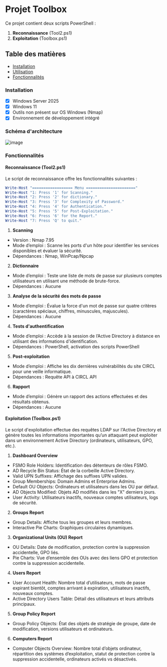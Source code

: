 # Projet Toolbox

Ce projet contient deux scripts PowerShell :
1. **Reconnaissance** (Tool2.ps1)
2. **Exploitation** (Toolbox.ps1)

## Table des matières

- [Installation](#installation)
- [Utilisation](#utilisation)
- [Fonctionnalités](#fonctionnalités)

### Installation

- [x] Windows Server 2025
- [x] Windows 11
- [x] Outils non présent sur OS Windows (Nmap)
- [x] Environnement de développement intégré

### Schéma d'architecture

![image](https://github.com/Mina-choco/Toolbox/assets/155466776/cc231e05-73fa-4d03-9537-ce119362808a)


### Fonctionnalités

#### Reconnaissance  (Tool2.ps1)

Le script de reconnaissance offre les fonctionnalités suivantes :

```powershell
Write-Host "================== Menu ======================"
Write-Host "1: Press '1' for Scanning."
Write-Host "2: Press '2' for dictionary."
Write-Host "3: Press '3' for Complexity of Password."
Write-Host "4: Press '4' for Authentication."
Write-Host "5: Press '5' for Post-Exploitation."
Write-Host "6: Press '6' for the Report."
Write-Host "7: Press 'Q' to quit."
```


1. **Scanning**

+ Version : Nmap 7.95
+ Mode d’emploi : Scanne les ports d'un hôte pour identifier les services disponibles et évaluer la sécurité.
+ Dépendances : Nmap, WinPcap/Npcap

2. **Dictionnaire**

+ Mode d’emploi : Teste une liste de mots de passe sur plusieurs comptes utilisateurs en utilisant une méthode de brute-force.
+ Dépendances : Aucune

3. **Analyse de la sécurité des mots de passe**

+ Mode d’emploi : Évalue la force d'un mot de passe sur quatre critères (caractères spéciaux, chiffres, minuscules, majuscules).
+ Dépendances : Aucune

4. **Tests d'authentification**
+ Mode d’emploi : Accède à la session de l’Active Directory à distance en utilisant des informations d'identification.
+ Dépendances : PowerShell, activation des scripts PowerShell

5. **Post-exploitation**
+ Mode d’emploi : Affiche les dix dernières vulnérabilités du site CIRCL pour une veille informatique.
+ Dépendances : Requête API à CIRCL API

6. **Rapport**
+ Mode d’emploi : Génère un rapport des actions effectuées et des résultats obtenus.
+ Dépendances : Aucune

#### Exploitation (Toolbox.ps1)

Le script d'exploitation effectue des requêtes LDAP sur l'Active Directory et génère toutes les informations importantes qu’un attaquant peut exploiter dans un environnement Active Directory (ordinateurs, utilisateurs, GPO, etc.).

1. **Dashboard Overview**

- FSMO Role Holders: Identification des détenteurs de rôles FSMO.
- AD Recycle Bin Status: État de la corbeille Active Directory.
- Valid UPN Suffixes: Affichage des suffixes UPN valides.
- Group Memberships: Domain Admins et Enterprise Admins.
- Default OU Objects: Ordinateurs et utilisateurs dans les OU par défaut.
- AD Objects Modified: Objets AD modifiés dans les "X" derniers jours.
- User Activity: Utilisateurs inactifs, nouveaux comptes utilisateurs, logs de sécurité.

2. **Groups Report**

- Group Details: Affiche tous les groupes et leurs membres.
- Interactive Pie Charts: Graphiques circulaires dynamiques.

3. **Organizational Units (OU) Report**

- OU Details: Date de modification, protection contre la suppression accidentelle, GPO liés.
- Pie Charts: Vue d’ensemble des OUs avec des liens GPO et protection contre la suppression accidentelle.

4. **Users Report**

- User Account Health: Nombre total d’utilisateurs, mots de passe expirant bientôt, comptes arrivant à expiration, utilisateurs inactifs, nouveaux comptes.
- Active Directory Users Table: Détail des utilisateurs et leurs attributs principaux.

5. **Group Policy Report**

- Group Policy Objects: État des objets de stratégie de groupe, date de modification, versions utilisateurs et ordinateurs.

6. **Computers Report**

- Computer Objects Overview: Nombre total d’objets ordinateur, répartition des systèmes d’exploitation, statut de protection contre la suppression accidentelle, ordinateurs activés vs désactivés.
